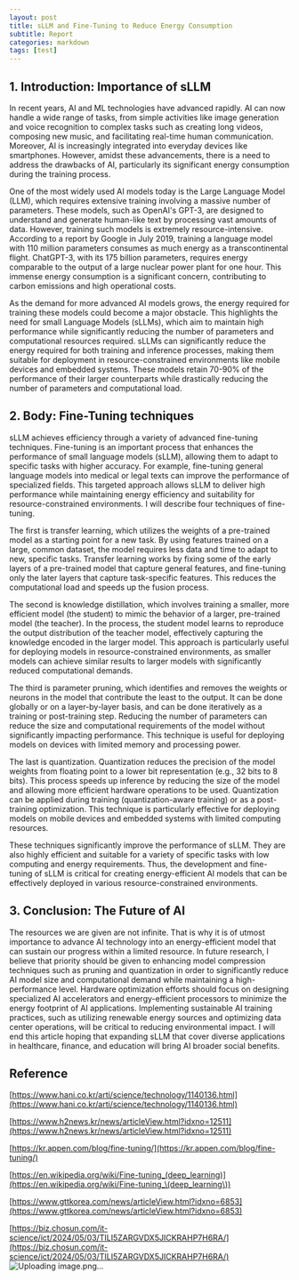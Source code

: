 ```yaml
---
layout: post
title: sLLM and Fine-Tuning to Reduce Energy Consumption
subtitle: Report
categories: markdown
tags: [test]
---
```


## **1.**    **Introduction: Importance of sLLM**

In recent years, AI and ML technologies have advanced rapidly. AI can now handle a wide range of tasks, from simple activities like image generation and voice recognition to complex tasks such as creating long videos, composing new music, and facilitating real-time human communication. Moreover, AI is increasingly integrated into everyday devices like smartphones. However, amidst these advancements, there is a need to address the drawbacks of AI, particularly its significant energy consumption during the training process.

One of the most widely used AI models today is the Large Language Model (LLM), which requires extensive training involving a massive number of parameters. These models, such as OpenAI's GPT-3, are designed to understand and generate human-like text by processing vast amounts of data. However, training such models is extremely resource-intensive. According to a report by Google in July 2019, training a language model with 110 million parameters consumes as much energy as a transcontinental flight. ChatGPT-3, with its 175 billion parameters, requires energy comparable to the output of a large nuclear power plant for one hour. This immense energy consumption is a significant concern, contributing to carbon emissions and high operational costs.

As the demand for more advanced AI models grows, the energy required for training these models could become a major obstacle. This highlights the need for small Language Models (sLLMs), which aim to maintain high performance while significantly reducing the number of parameters and computational resources required. sLLMs can significantly reduce the energy required for both training and inference processes, making them suitable for deployment in resource-constrained environments like mobile devices and embedded systems. These models retain 70-90% of the performance of their larger counterparts while drastically reducing the number of parameters and computational load.

## **2.**    **Body: Fine-Tuning techniques**

sLLM achieves efficiency through a variety of advanced fine-tuning techniques. Fine-tuning is an important process that enhances the performance of small language models (sLLM), allowing them to adapt to specific tasks with higher accuracy. For example, fine-tuning general language models into medical or legal texts can improve the performance of specialized fields. This targeted approach allows sLLM to deliver high performance while maintaining energy efficiency and suitability for resource-constrained environments. I will describe four techniques of fine-tuning.

The first is transfer learning, which utilizes the weights of a pre-trained model as a starting point for a new task. By using features trained on a large, common dataset, the model requires less data and time to adapt to new, specific tasks. Transfer learning works by fixing some of the early layers of a pre-trained model that capture general features, and fine-tuning only the later layers that capture task-specific features. This reduces the computational load and speeds up the fusion process.

The second is knowledge distillation, which involves training a smaller, more efficient model (the student) to mimic the behavior of a larger, pre-trained model (the teacher). In the process, the student model learns to reproduce the output distribution of the teacher model, effectively capturing the knowledge encoded in the larger model. This approach is particularly useful for deploying models in resource-constrained environments, as smaller models can achieve similar results to larger models with significantly reduced computational demands.

The third is parameter pruning, which identifies and removes the weights or neurons in the model that contribute the least to the output. It can be done globally or on a layer-by-layer basis, and can be done iteratively as a training or post-training step. Reducing the number of parameters can reduce the size and computational requirements of the model without significantly impacting performance. This technique is useful for deploying models on devices with limited memory and processing power.

The last is quantization. Quantization reduces the precision of the model weights from floating point to a lower bit representation (e.g., 32 bits to 8 bits). This process speeds up inference by reducing the size of the model and allowing more efficient hardware operations to be used. Quantization can be applied during training (quantization-aware training) or as a post-training optimization. This technique is particularly effective for deploying models on mobile devices and embedded systems with limited computing resources.

These techniques significantly improve the performance of sLLM. They are also highly efficient and suitable for a variety of specific tasks with low computing and energy requirements. Thus, the development and fine-tuning of sLLM is critical for creating energy-efficient AI models that can be effectively deployed in various resource-constrained environments.

## **3.**    **Conclusion: The Future of AI**

The resources we are given are not infinite. That is why it is of utmost importance to advance AI technology into an energy-efficient model that can sustain our progress within a limited resource. In future research, I believe that priority should be given to enhancing model compression techniques such as pruning and quantization in order to significantly reduce AI model size and computational demand while maintaining a high-performance level. Hardware optimization efforts should focus on designing specialized AI accelerators and energy-efficient processors to minimize the energy footprint of AI applications. Implementing sustainable AI training practices, such as utilizing renewable energy sources and optimizing data center operations, will be critical to reducing environmental impact. I will end this article hoping that expanding sLLM that cover diverse applications in healthcare, finance, and education will bring AI broader social benefits.


## **Reference**

[https://www.hani.co.kr/arti/science/technology/1140136.html](https://www.hani.co.kr/arti/science/technology/1140136.html)

[https://www.h2news.kr/news/articleView.html?idxno=12511](https://www.h2news.kr/news/articleView.html?idxno=12511)

[https://kr.appen.com/blog/fine-tuning/](https://kr.appen.com/blog/fine-tuning/)

[https://en.wikipedia.org/wiki/Fine-tuning_(deep_learning)](https://en.wikipedia.org/wiki/Fine-tuning_\(deep_learning\))

[https://www.gttkorea.com/news/articleView.html?idxno=6853](https://www.gttkorea.com/news/articleView.html?idxno=6853)

[https://biz.chosun.com/it-science/ict/2024/05/03/TILI5ZARGVDX5JICKRAHP7H6RA/](https://biz.chosun.com/it-science/ict/2024/05/03/TILI5ZARGVDX5JICKRAHP7H6RA/)
![Uploading image.png…]()
